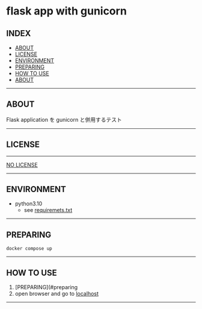 # flask app with gunicorn

## INDEX

- [ABOUT](#about)
- [LICENSE](#license)
- [ENVIRONMENT](#environment)
- [PREPARING](#preparing)
- [HOW TO USE](#how-to-use)
- [ABOUT](#about)

---

## ABOUT

Flask application を gunicorn と併用するテスト

---

## LICENSE

---

[NO LICENSE](./LICENSE)

---

## ENVIRONMENT

- python3.10
  - see [requiremets.txt](./requirements.txt)

---

## PREPARING

```shell
docker compose up
```

---

## HOW TO USE

1. [PREPARING](#preparing
2. open browser and go to [localhost](http://localhost)

---
